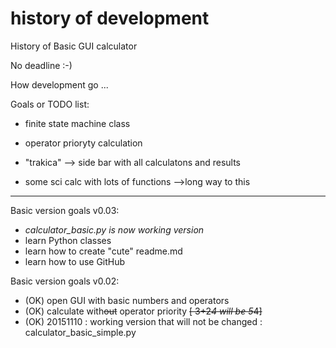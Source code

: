 # history of development
History of Basic GUI calculator

No deadline :-)

How development go ...

Goals or TODO list:
- finite state machine class
- operator prioryty calculation
- "trakica" --> side bar with all calculatons and results

- some sci calc with lots of functions -->long way to this


-----------------------------------

Basic version goals v0.03:
- *calculator_basic.py is now working version*
- learn Python classes
- learn how to create "cute" readme.md
- learn how to use GitHub

Basic version goals v0.02:
- (OK) open GUI with basic numbers and operators
- (OK) calculate with~~out~~ operator priority ~~[ 3+2*4 will be 5*4]~~
- (OK) 20151110 : working version that will not be changed : calculator_basic_simple.py 
